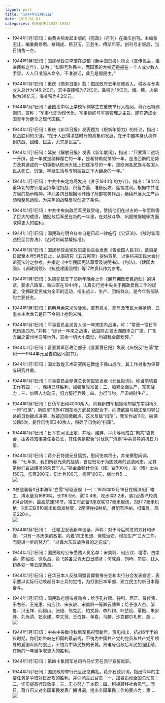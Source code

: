 ```yaml
---
layout: post
title: "1944年01月01日"
date: 2019-01-01
categories: 抗日战争(1937-1945)
---
```


<meta name="referrer" content="no-referrer" />

- 1944年1月1日讯：由黄炎培发起出版的《宪政》（月刊）在重庆创刊。主编张志让，编委戴修缵、褚辅成、杨卫玉、王芸生、傅斯年等。创刊号出版后，当日销售一空。 

- 1944年1月1日讯：国民参政员李璜在成都《新中国日报》撰文《宣传民主，推进民权之年》，认为：“如果号称民主，而国家的大权还是握在一个人或少数人手里，人人只准服从命令，不准说话，此乃是假民主。” 

- 1944年1月1日讯：重庆《商务日报》载：国民政府去年财政收入，税收与专卖收入总计为146.2亿元。其中直接税为72亿元，盐税为15亿元，烟、糖、火柴税为36亿元，海关税为4.2亿元。 

- 1944年1月1日讯：全国高中以上学校军训学生在重庆举行大检阅，蒋介石特颁训词，宣称：“军事化即为现代化，军事训练与军事管理之主旨，即在造成全国青年为健全之现代国民。” 

- 1944年1月1日讯：重庆《新华日报》发表题为《祝新年努力》的社论，指出：抗战胜利的关键，“在于人民得清楚时局的真象和发展，在于中国本身认真作到抗战、团结、民主，尤其是民主”。 

- 1944年1月1日讯：延安《解放日报》发表《新年献词》，指出：“只要第二战场一开辟，这一年就是纳粹覆亡的一年，是希特勒就擒的一年，是法西斯的恶势力及其造成的一切事物从欧洲大陆上扫除净尽的一年，是欧洲各民族与各国人民从死亡、饥饿、牢狱生活与专制独裁之下大翻身的一年。” 

- 1944年1月1日讯：中共中央北方局发出《关于1944年的方针》，指出：1944年全华北的方针是坚持华北抗战、积蓄力量、准备反攻、迎接胜利。根据中共北方局的指示精神，华北各抗日根据地开始了局部攻势作战，继续开展大生产运动和整风运动，为来年的战略反攻创造了条件。 

- 1944年1月1日讯：中共中央向敌后军民致贺电，赞扬他们在过去的一年里取得了巨大的成绩，勉励敌后军民在新的一年里，在对敌斗争、巩固根据地等方面取得更大的胜利。 

- 1944年1月1日讯：国民政府明令各省自是日起一律施行《公证法》、《战时新闻违检惩罚办法》、《战时新闻禁载标准》。 

- 1944年1月1日讯：国民参政会宪政实施协进会发表《告全国人民书》，请自是日起至本年5月5日止，从事研究《五五宪草》提供意见，以供将来国民大会讨论宪法时之参考。并指定《中华民国宪法草案及说明书》、《约法》、《建国大纲》、《训政纲领》、《抗战建国纲领》等17种资料作为参考。 

- 1944年1月1日讯：朱德在延安干部新年晚会上作《展开拥政爱民运动》的讲话，要求八路军、新四军在1944年，认真实行党中央关于拥政爱民工作的规定，使拥政爱民成为全军的运动。指出战斗、生产、团结群众，是今年各部队的主要任务。 

- 1944年1月1日讯：昆明月余来米价陡涨，富有机关、商号及市民大量抢购，云南省主席龙云是日下令制止抢购米粮。 

- 1944年1月1日讯：军事委员会发言人谈一年来国内战事，称：“常德一役日军死伤逾四万。”并称：“综计一年来之战事，敌寇除占领太湖西岸之广德、广东方面之雷州半岛等地外，其余一切大小蠢动，均被我全部粉碎。” 

- 1944年1月1日讯：晋察冀军区政治部于《晋察冀日报》发表《庆祝反“扫荡”胜利——1944年元旦告边区同胞书》。 

- 1944年1月1日讯：国立敦煌艺术研究所在敦煌千佛山成立，其工作对象为保管与研究并重。 

- 1944年1月1日讯：军事委员会参谋总长何应钦发表《元旦献词》，称当前切要工作有四：一、保持已获胜利，加强反攻准备；二、加紧全面生产，充实战力；三、加强人力动员，努力服行兵役；四、力行节约，严肃战时生产。 

- 1944年1月1日讯：日伪军出动4000余人，向我新四军根据地句容东南阴桥头一带“扫荡”，新四军16旅47团在地方武装的配合下，向溧武路与镇江至句容公路的日伪据点进袭，敌被迫回撤据点。这次反敌“扫荡”，我军作战11次，破袭公路5次，毙俘日伪军340余人，粉碎了日伪的“扫荡”。 

- 1944年1月1日讯：日军在河北正定、井陉、建屏、平山等地成立“剿共”委员会，由各县知事兼任委员长，其任务是配合“讨伐队”“清剿”中共领导的抗日力量。 

- 1944年1月1日讯：蒋介石特颁元旦犒赏，慰问伤病将士，并亲撰慰问词，称：“七年来，我们所获光荣的战绩，首应归功于为国效命的武装同志，尤其是你们百战疆场的荣誉军人。”犒金金额计分荣（残）官300元，荣（残）士兵150元，伤官200元，伤士兵100元，病官100元，病士兵5 ... <br/><img src="https://wx1.sinaimg.cn/large/aca367d8ly1fyqv6qbvrzj20c8090aa3.jpg" />

- #参战装备#日本海军“白雪”号驱逐舰（一）：1928年12月18日在横滨船厂竣工，排水量为1680吨，长118.5米、宽10.4米、吃水深3.2米，装2台蒸汽轮机和4台锅炉，最高航速38节。竣工时武备3座双联127毫米舰炮，2挺7.7毫米机枪，3具三联610毫米鱼雷发射管，2座深弹投射机，另配有声纳、扫雷具，舰员220人。 <br/><img src="https://wx3.sinaimg.cn/large/aca367d8ly1fyqurna1vxj20nt0evdxb.jpg" />

- 1944年1月1日讯：　汪精卫发表新年谈话，声称：对于今后前进的方针和步骤，“只有一本历来的政策，向着‘肃正思想、保障治安、增加生产’三大工作，而更进一步的努力”，“以谋大东亚战争目的之完成”。 

- 1944年1月1日讯：国民政府公布受勋人员名单：宋美龄、何应钦、程潜、白崇禧、陈绍宽、徐永昌、俞飞鹏各受青天白日勋章；何成濬、刘峙、商震、钱大钧各受一等云麾勋章。 

- 1944年1月1日讯：在华日本人反战同盟晋冀鲁豫分会和太行分会发表宣言，表示要以实际行动唤起日本士兵的觉悟，为打倒日本军部，建立民主的新日本而奋斗。 

- 1944年1月1日讯：国民政府颁布授勋令：给予孔祥熙、孙科、居正、戴传贤、于右任、王宠惠、何应钦、宋庆龄、宋美龄一等卿云勋章；给予张人杰、邹鲁、冯玉祥、阎锡山、张继、熊克武、柏文蔚、李烈钧、叶楚伧、覃振、朱家骅、刘尚清、钮永建、李文范、王伯群、单嘉、马麟、沙克都尔札布、胡 ... <br/><img src="https://wx3.sinaimg.cn/large/aca367d8ly1fyqrq3q1y9j20c80dv0sw.jpg" />

- 1944年1月1日讯：中共中央致电敌后军民祝贺新年。贺电指出，抗战6年半的长时期，你们始终站在祖国的最前线，不愧为中国共产党的党员和共产党所领导的爱国军队的战士，不愧为中华民族的长城。贺电号召敌后军民加强团结，在新的一年里争取更大的胜利。 

- 1944年1月1日讯：第四十集团军总司令马步芳在西宁宣誓就职。 

- 1944年1月1日讯：国民政府举行元旦纪念典礼。蒋介石致训词，指出今年的主要任务是争取对日反攻的胜利。并训勉文武官员：一、加紧策动全国总动员；二、切实提高行政效率；三、忠心努力于本职；四、积极转移社会风气。同日，蒋介石又对全国军民发表广播讲词，提出全国军民工作的要点为：第 ... <br/><img src="https://wx4.sinaimg.cn/large/aca367d8ly1fyqpzhh8moj20c80ayt8s.jpg" />

